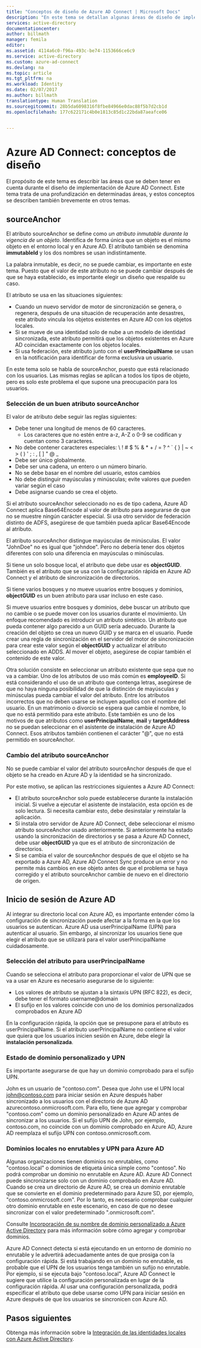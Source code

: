 ```yaml
---
title: "Conceptos de diseño de Azure AD Connect | Microsoft Docs"
description: "En este tema se detallan algunas áreas de diseño de implementación"
services: active-directory
documentationcenter: 
author: billmath
manager: femila
editor: 
ms.assetid: 4114a6c0-f96a-493c-be74-1153666ce6c9
ms.service: active-directory
ms.custom: azure-ad-connect
ms.devlang: na
ms.topic: article
ms.tgt_pltfrm: na
ms.workload: Identity
ms.date: 02/07/2017
ms.author: billmath
translationtype: Human Translation
ms.sourcegitcommit: 28b5da6098316f8fbe84966e0dac88f5b7d2cb1d
ms.openlocfilehash: 177c622171c4b0e1813c85d1c22bda87aeafce06


---
```

# <a name="azure-ad-connect-design-concepts"></a>Azure AD Connect: conceptos de diseño
El propósito de este tema es describir las áreas que se deben tener en cuenta durante el diseño de implementación de Azure AD Connect. Este tema trata de una profundización en determinadas áreas, y estos conceptos se describen también brevemente en otros temas.

## <a name="sourceanchor"></a>sourceAnchor
El atributo sourceAnchor se define como *un atributo inmutable durante la vigencia de un objeto*. Identifica de forma única que un objeto es el mismo objeto en el entorno local y en Azure AD. El atributo también se denomina **immutableId** y los dos nombres se usan indistintamente.

La palabra inmutable, es decir, no se puede cambiar, es importante en este tema. Puesto que el valor de este atributo no se puede cambiar después de que se haya establecido, es importante elegir un diseño que respalde su caso.

El atributo se usa en las situaciones siguientes:

* Cuando un nuevo servidor de motor de sincronización se genera, o regenera, después de una situación de recuperación ante desastres, este atributo vincula los objetos existentes en Azure AD con los objetos locales.
* Si se mueve de una identidad solo de nube a un modelo de identidad sincronizada, este atributo permitirá que los objetos existentes en Azure AD coincidan exactamente con los objetos locales.
* Si usa federación, este atributo junto con el **userPrincipalName** se usan en la notificación para identificar de forma exclusiva un usuario.

En este tema solo se habla de sourceAnchor, puesto que está relacionado con los usuarios. Las mismas reglas se aplican a todos los tipos de objeto, pero es solo este problema el que supone una preocupación para los usuarios.

### <a name="selecting-a-good-sourceanchor-attribute"></a>Selección de un buen atributo sourceAnchor
El valor de atributo debe seguir las reglas siguientes:

* Debe tener una longitud de menos de 60 caracteres.
  * Los caracteres que no estén entre a-z, A-Z o 0-9 se codifican y cuentan como 3 caracteres.
* No debe contener caracteres especiales: &#92; ! # $ % & * + / = ? ^ &#96; { } | ~ < > ( ) ' ; : , [ ] " @ _
* Debe ser único globalmente.
* Debe ser una cadena, un entero o un número binario.
* No se debe basar en el nombre del usuario, estos cambios
* No debe distinguir mayúsculas y minúsculas; evite valores que pueden variar según el caso
* Debe asignarse cuando se crea el objeto.

Si el atributo sourceAnchor seleccionado no es de tipo cadena, Azure AD Connect aplica Base64Encode al valor de atributo para asegurarse de que no se muestre ningún carácter especial. Si usa otro servidor de federación distinto de ADFS, asegúrese de que también pueda aplicar Base64Encode al atributo.

El atributo sourceAnchor distingue mayúsculas de minúsculas. El valor "JohnDoe" no es igual que "johndoe". Pero no debería tener dos objetos diferentes con solo una diferencia en mayúsculas o minúsculas.

Si tiene un solo bosque local, el atributo que debe usar es **objectGUID**. También es el atributo que se usa con la configuración rápida en Azure AD Connect y el atributo de sincronización de directorios.

Si tiene varios bosques y no mueve usuarios entre bosques y dominios, **objectGUID** es un buen atributo para usar incluso en este caso.

Si mueve usuarios entre bosques y dominios, debe buscar un atributo que no cambie o se puede mover con los usuarios durante el movimiento. Un enfoque recomendado es introducir un atributo sintético. Un atributo que pueda contener algo parecido a un GUID sería adecuado. Durante la creación del objeto se crea un nuevo GUID y se marca en el usuario. Puede crear una regla de sincronización en el servidor del motor de sincronización para crear este valor según el **objectGUID** y actualizar el atributo seleccionado en ADDS. Al mover el objeto, asegúrese de copiar también el contenido de este valor.

Otra solución consiste en seleccionar un atributo existente que sepa que no va a cambiar. Uno de los atributos de uso más común es **employeeID**. Si está considerando el uso de un atributo que contenga letras, asegúrese de que no haya ninguna posibilidad de que la distinción de mayúsculas y minúsculas pueda cambiar el valor del atributo. Entre los atributos incorrectos que no deben usarse se incluyen aquellos con el nombre del usuario. En un matrimonio o divorcio se espera que cambie el nombre, lo que no está permitido para este atributo. Este también es uno de los motivos de que atributos como **userPrincipalName**, **mail** y **targetAddress** no se puedan seleccionar en el asistente de instalación de Azure AD Connect. Esos atributos también contienen el carácter "@", que no está permitido en sourceAnchor.

### <a name="changing-the-sourceanchor-attribute"></a>Cambio del atributo sourceAnchor
No se puede cambiar el valor del atributo sourceAnchor después de que el objeto se ha creado en Azure AD y la identidad se ha sincronizado.

Por este motivo, se aplican las restricciones siguientes a Azure AD Connect:

* El atributo sourceAnchor solo puede establecerse durante la instalación inicial. Si vuelve a ejecutar el asistente de instalación, esta opción es de solo lectura. Si necesita cambiar esto, debe desinstalar y reinstalar la aplicación.
* Si instala otro servidor de Azure AD Connect, debe seleccionar el mismo atributo sourceAnchor usado anteriormente. Si anteriormente ha estado usando la sincronización de directorios y se pasa a Azure AD Connect, debe usar **objectGUID** ya que es el atributo de sincronización de directorios.
* Si se cambia el valor de sourceAnchor después de que el objeto se ha exportado a Azure AD, Azure AD Connect Sync produce un error y no permite más cambios en ese objeto antes de que el problema se haya corregido y el atributo sourceAnchor cambie de nuevo en el directorio de origen.

## <a name="azure-ad-sign-in"></a>Inicio de sesión de Azure AD
Al integrar su directorio local con Azure AD, es importante entender cómo la configuración de sincronización puede afectar a la forma en la que los usuarios se autentican. Azure AD usa userPrincipalName (UPN) para autenticar al usuario. Sin embargo, al sincronizar los usuarios tiene que elegir el atributo que se utilizará para el valor userPrincipalName cuidadosamente.

### <a name="choosing-the-attribute-for-userprincipalname"></a>Selección del atributo para userPrincipalName
Cuando se selecciona el atributo para proporcionar el valor de UPN que se va a usar en Azure es necesario asegurarse de lo siguiente:

* Los valores de atributo se ajustan a la sintaxis UPN (RFC 822), es decir, debe tener el formato username@domain
* El sufijo en los valores coincide con uno de los dominios personalizados comprobados en Azure AD

En la configuración rápida, la opción que se presupone para el atributo es userPrincipalName. Si el atributo userPrincipalName no contiene el valor que quiera que los usuarios inicien sesión en Azure, debe elegir la **instalación personalizada**.

### <a name="custom-domain-state-and-upn"></a>Estado de dominio personalizado y UPN
Es importante asegurarse de que hay un dominio comprobado para el sufijo UPN.

John es un usuario de "contoso.com". Desea que John use el UPN local john@contoso.com para iniciar sesión en Azure después haber sincronizado a los usuarios con el directorio de Azure AD azurecontoso.onmicrosoft.com. Para ello, tiene que agregar y comprobar "contoso.com" como un dominio personalizado en Azure AD antes de sincronizar a los usuarios. Si el sufijo UPN de John, por ejemplo, contoso.com, no coincide con un dominio comprobado en Azure AD, Azure AD reemplaza el sufijo UPN con contoso.onmicrosoft.com.

### <a name="non-routable-on-premises-domains-and-upn-for-azure-ad"></a>Dominios locales no enrutables y UPN para Azure AD
Algunas organizaciones tienen dominios no enrutables, como "contoso.local" o dominios de etiqueta única simple como "contoso". No podrá comprobar un dominio no enrutable en Azure AD. Azure AD Connect puede sincronizarse solo con un dominio comprobado en Azure AD. Cuando se crea un directorio de Azure AD, se crea un dominio enrutable que se convierte en el dominio predeterminado para Azure SD, por ejemplo, "contoso.onmicrosoft.com". Por lo tanto, es necesario comprobar cualquier otro dominio enrutable en este escenario, en caso de que no desee sincronizar con el valor predeterminado ".onmicrosoft.com".

Consulte [Incorporación de su nombre de dominio personalizado a Azure Active Directory](../active-directory-add-domain.md) para más información sobre cómo agregar y comprobar dominios.

Azure AD Connect detecta si está ejecutando en un entorno de dominio no enrutable y le advertirá adecuadamente antes de que prosiga con la configuración rápida. Si está trabajando en un dominio no enrutable, es probable que el UPN de los usuarios tenga también un sufijo no enrutable. Por ejemplo, si se ejecuta bajo "contoso.local", Azure AD Connect le sugiere que utilice la configuración personalizada en lugar de la configuración rápida. Al usar una configuración personalizada, podrá especificar el atributo que debe usarse como UPN para iniciar sesión en Azure después de que los usuarios se sincronicen con Azure AD.

## <a name="next-steps"></a>Pasos siguientes
Obtenga más información sobre la [Integración de las identidades locales con Azure Active Directory](active-directory-aadconnect.md).




<!--HONumber=Dec16_HO3-->



